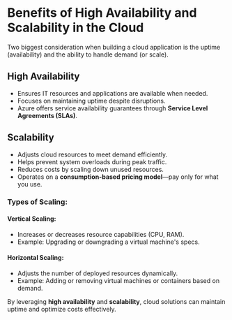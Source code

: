 # Benefits of High Availability and Scalability in the Cloud

Two biggest consideration when building a cloud application is the uptime (availability) and the ability to handle demand (or scale).

## High Availability
- Ensures IT resources and applications are available when needed.
- Focuses on maintaining uptime despite disruptions.
- Azure offers service availability guarantees through **Service Level Agreements (SLAs)**.

## Scalability
- Adjusts cloud resources to meet demand efficiently.
- Helps prevent system overloads during peak traffic.
- Reduces costs by scaling down unused resources.
- Operates on a **consumption-based pricing model**—pay only for what you use.

### Types of Scaling:
#### Vertical Scaling:
- Increases or decreases resource capabilities (CPU, RAM).
- Example: Upgrading or downgrading a virtual machine's specs.

#### Horizontal Scaling:
- Adjusts the number of deployed resources dynamically.
- Example: Adding or removing virtual machines or containers based on demand.

By leveraging **high availability** and **scalability**, cloud solutions can maintain uptime and optimize costs effectively.
